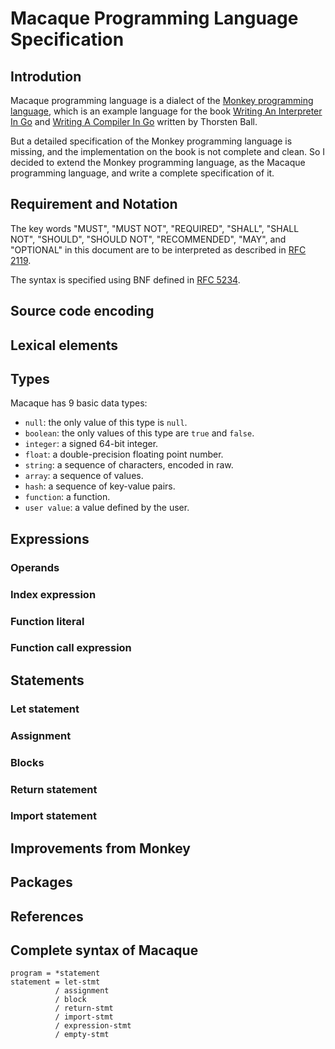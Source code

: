 Macaque Programming Language Specification
===========================================


Introdution
------------

Macaque programming language is a dialect of the [Monkey programming language](https://monkeylang.org/),
which is an example language for the book [Writing An Interpreter In Go](https://interpreterbook.com/)
and [Writing A Compiler In Go](https://compilerbook.com/) written by Thorsten Ball.

But a detailed specification of the Monkey programming language is missing, and the implementation
on the book is not complete and clean. So I decided to extend the Monkey programming language, as
the Macaque programming language, and write a complete specification of it.


Requirement and Notation
-------------------------

The key words "MUST", "MUST NOT", "REQUIRED", "SHALL", "SHALL NOT", "SHOULD", "SHOULD NOT",
"RECOMMENDED", "MAY", and "OPTIONAL" in this document are to be interpreted as described in
[RFC 2119](https://www.rfc-editor.org/rfc/rfc2119).

The syntax is specified using BNF defined in [RFC 5234](https://www.rfc-editor.org/rfc/rfc5234).


Source code encoding
---------------------

Lexical elements
-----------------

Types
------

Macaque has 9 basic data types:
  - `null`: the only value of this type is `null`.
  - `boolean`: the only values of this type are `true` and `false`.
  - `integer`: a signed 64-bit integer.
  - `float`: a double-precision floating point number.
  - `string`: a sequence of characters, encoded in raw.
  - `array`: a sequence of values.
  - `hash`: a sequence of key-value pairs.
  - `function`: a function.
  - `user value`: a value defined by the user.


Expressions
------------

### Operands

### Index expression

### Function literal

### Function call expression


Statements
-----------

### Let statement

### Assignment

### Blocks

### Return statement

### Import statement


Improvements from Monkey
-------------------------

Packages
---------

References
-----------


Complete syntax of Macaque
---------------------------
```abnf
program = *statement
statement = let-stmt
          / assignment
          / block
          / return-stmt
          / import-stmt
          / expression-stmt
          / empty-stmt
```